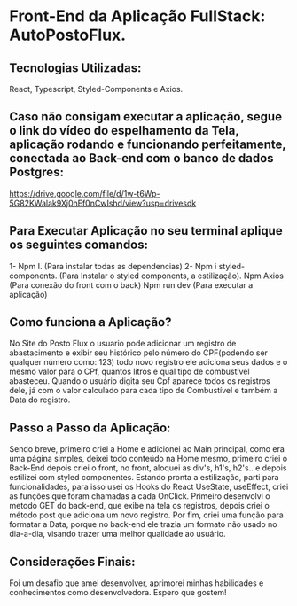 
# Front-End da Aplicação FullStack: AutoPostoFlux. 

## Tecnologias Utilizadas: 
React, Typescript, Styled-Components e Axios. 

## Caso não consigam executar a aplicação, segue o link do vídeo do espelhamento da Tela, aplicação rodando e funcionando perfeitamente, conectada ao Back-end com o banco de dados Postgres: 

https://drive.google.com/file/d/1w-t6Wp-5G82KWalak9Xj0hEf0nCwIshd/view?usp=drivesdk

## Para Executar Aplicação no seu terminal aplique os seguintes comandos: 
1- Npm I. (Para instalar todas as dependencias)
2- Npm i styled-components. (Para Instalar o styled components, a estilização). 
Npm Axios (Para conexão do front com o back) 
Npm run dev (Para executar a aplicação) 

## Como funciona a Aplicação? 
No Site do Posto Flux o usuario pode adicionar um registro de abastacimento e exibir seu histórico pelo número do CPF(podendo ser qualquer número como: 123) todo novo registro ele adiciona seus dados e o mesmo valor para o CPf, quantos litros e qual tipo de combustível abasteceu. Quando o usuário digita seu Cpf aparece todos os registros dele, já com o valor calculado para cada tipo de Combustível e também a Data do registro. 

## Passo a Passo da Aplicação: 
Sendo breve, primeiro criei a Home e adicionei ao Main principal, como era uma página simples, deixei todo conteúdo na Home mesmo, primeiro criei o Back-End depois criei o front, no front, aloquei as div's, h1's, h2's.. e depois estilizei com styled componentes. Estando pronta a estilização, parti para funcionalidades, para isso usei os Hooks do React UseState, useEffect, criei as funções que foram chamadas a cada OnClick. Primeiro desenvolvi o metodo GET do back-end, que exibe na tela os registros, depois criei o método post que adiciona um novo registro. Por fim, criei uma função para formatar a Data, porque no back-end ele trazia um formato não usado no dia-a-dia, visando trazer uma melhor qualidade ao usuário. 

## Considerações Finais: 
Foi um desafio que amei desenvolver, aprimorei minhas habilidades e conhecimentos como desenvolvedora. Espero que gostem! 


